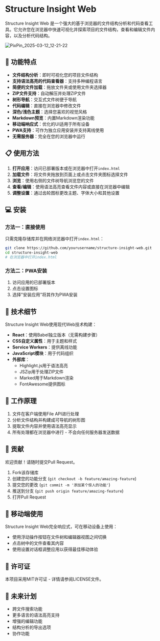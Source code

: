# Structure Insight Web

Structure Insight Web 是一个强大的基于浏览器的文件结构分析和代码查看工具。它允许您在浏览器中快速可视化并探索项目的文件结构，查看和编辑文件内容，以及分析代码结构。

![PixPin_2025-03-12_12-21-22](https://github.com/user-attachments/assets/ff79f825-924b-400c-9599-3c837d1810b0)

## 🌟 功能特点

- **文件结构分析**：即时可视化您的项目文件结构
- **支持语法高亮的代码查看器**：支持多种编程语言
- **简便的文件加载**：拖放文件夹或使用文件夹选择器
- **ZIP文件支持**：自动解压并处理ZIP文件
- **树形导航**：交互式文件树便于导航
- **代码编辑**：直接在浏览器中修改文件
- **深色/浅色主题**：选择您喜欢的视觉风格
- **Markdown预览**：内置Markdown渲染功能
- **移动端响应式**：优化的UI适用于所有设备
- **PWA支持**：可作为独立应用安装并支持离线使用
- **无需服务器**：完全在您的浏览器中运行

## 📋 使用方法

1. **打开应用**：访问已部署版本或在浏览器中打开`index.html`
2. **加载文件**：将文件夹拖放到页面上或点击文件夹图标选择文件
3. **浏览**：使用右侧的文件树导航浏览您的文件
4. **查看/编辑**：使用语法高亮查看文件内容或直接在浏览器中编辑
5. **调整设置**：通过齿轮图标更改主题、字体大小和其他设置

## 💻 安装

### 方法一：直接使用
只需克隆存储库并在网络浏览器中打开`index.html`：

```bash
git clone https://github.com/yourusername/structure-insight-web.git
cd structure-insight-web
# 在浏览器中打开index.html
```

### 方法二：PWA安装
1. 访问应用的已部署版本
2. 点击设置图标
3. 选择"安装应用"将其作为PWA安装

## 🔧 技术细节

Structure Insight Web使用现代Web技术构建：

- **React**：使用Babel独立版本（无需构建步骤）
- **CSS自定义属性**：用于主题和样式
- **Service Workers**：提供离线功能
- **JavaScript模块**：用于代码组织
- **外部库**：
  - Highlight.js用于语法高亮
  - JSZip用于处理ZIP文件
  - Marked用于Markdown渲染
  - FontAwesome提供图标

## 🔄 工作原理

1. 文件在客户端使用File API进行处理
2. 分析文件结构并构建成可导航的树形图
3. 提取文件内容并使用语法高亮显示
4. 所有处理都在浏览器中进行 - 不会向任何服务器发送数据

## 🤝 贡献

欢迎贡献！请随时提交Pull Request。

1. Fork该存储库
2. 创建您的功能分支 (`git checkout -b feature/amazing-feature`)
3. 提交您的更改 (`git commit -m '添加某个惊人的功能'`)
4. 推送到分支 (`git push origin feature/amazing-feature`)
5. 打开Pull Request

## 📱 移动端使用

Structure Insight Web完全响应式，可在移动设备上使用：
- 使用浮动操作按钮在文件树和编辑器视图之间切换
- 点击树中的文件查看其内容
- 使用设置对话框调整应用以获得最佳移动体验

## 📄 许可证

本项目采用MIT许可证 - 详情请参阅LICENSE文件。

## 🔮 未来计划

- 跨文件搜索功能
- 更多语言的语法高亮支持
- 增强的编辑功能
- 结构分析的导出选项
- 协作功能

